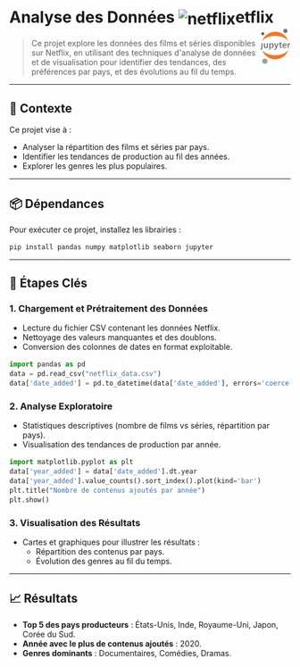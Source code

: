 <h1><b>Analyse des Données <img align="center" src="https://upload.wikimedia.org/wikipedia/commons/0/0c/Netflix_2015_N_logo.svg?uselang=fr" alt="netflix" height="36px">etflix</b><a href="../"><img align="right" src="../../../assets/Jupyter.svg" alt="Jupyter" height="64px"></a></h1>

> Ce projet explore les données des films et séries disponibles sur Netflix, en utilisant des techniques d'analyse de données et de visualisation pour identifier des tendances, des préférences par pays, et des évolutions au fil du temps.

---

## 📌 Contexte
Ce projet vise à :
- Analyser la répartition des films et séries par pays.
- Identifier les tendances de production au fil des années.
- Explorer les genres les plus populaires.

---

## 📦 Dépendances
Pour exécuter ce projet, installez les librairies :
```bash
pip install pandas numpy matplotlib seaborn jupyter
```

---

## 🔧 Étapes Clés

### 1. **Chargement et Prétraitement des Données**
- Lecture du fichier CSV contenant les données Netflix.
- Nettoyage des valeurs manquantes et des doublons.
- Conversion des colonnes de dates en format exploitable.

```python
import pandas as pd
data = pd.read_csv("netflix_data.csv")
data['date_added'] = pd.to_datetime(data['date_added'], errors='coerce')
```

### 2. **Analyse Exploratoire**
- Statistiques descriptives (nombre de films vs séries, répartition par pays).
- Visualisation des tendances de production par année.

```python
import matplotlib.pyplot as plt
data['year_added'] = data['date_added'].dt.year
data['year_added'].value_counts().sort_index().plot(kind='bar')
plt.title("Nombre de contenus ajoutés par année")
plt.show()
```

### 3. **Visualisation des Résultats**
- Cartes et graphiques pour illustrer les résultats :
  - Répartition des contenus par pays.
  - Évolution des genres au fil du temps.

---

## 📈 Résultats
- **Top 5 des pays producteurs** : États-Unis, Inde, Royaume-Uni, Japon, Corée du Sud.
- **Année avec le plus de contenus ajoutés** : 2020.
- **Genres dominants** : Documentaires, Comédies, Dramas.
<!-- 
---

## 👤 Auteur
- **Mickael Gaillard**
- Date : 29/08/2025 -->